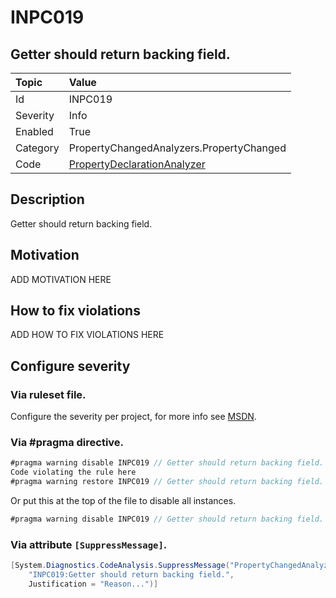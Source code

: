 # INPC019
## Getter should return backing field.

| Topic    | Value
| :--      | :--
| Id       | INPC019
| Severity | Info
| Enabled  | True
| Category | PropertyChangedAnalyzers.PropertyChanged
| Code     | [PropertyDeclarationAnalyzer](https://github.com/DotNetAnalyzers/PropertyChangedAnalyzers/blob/master/PropertyChangedAnalyzers/Analyzers/PropertyDeclarationAnalyzer.cs)

## Description

Getter should return backing field.

## Motivation

ADD MOTIVATION HERE

## How to fix violations

ADD HOW TO FIX VIOLATIONS HERE

<!-- start generated config severity -->
## Configure severity

### Via ruleset file.

Configure the severity per project, for more info see [MSDN](https://msdn.microsoft.com/en-us/library/dd264949.aspx).

### Via #pragma directive.
```C#
#pragma warning disable INPC019 // Getter should return backing field.
Code violating the rule here
#pragma warning restore INPC019 // Getter should return backing field.
```

Or put this at the top of the file to disable all instances.
```C#
#pragma warning disable INPC019 // Getter should return backing field.
```

### Via attribute `[SuppressMessage]`.

```C#
[System.Diagnostics.CodeAnalysis.SuppressMessage("PropertyChangedAnalyzers.PropertyChanged", 
    "INPC019:Getter should return backing field.", 
    Justification = "Reason...")]
```
<!-- end generated config severity -->